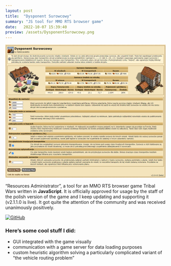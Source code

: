 ```yaml
---
layout: post
title:  "Dysponent Surowcowy"
summary: "JS tool for MMO RTS browser game"
date:   2022-10-07 15:39:40
preview: /assets/DysponentSurowcowy.png
---
```


![Picture 1](/assets/DysponentSurowcowy_Full.png)

“Resources Administrator”, a tool for an MMO RTS browser game Tribal Wars written in **JavaScript**. It is officially approved for usage by the staff of the polish version of the game and I keep updating and supporting it (v2.1.1.0 is live). It got quite the attention of the community and was received unanimously positively. 

[![GitHub](https://img.shields.io/badge/GitHub--red.svg?style=social&logo=github)](https://github.com/pawel-kaleta/TribalWars/blob/master/Dysponent_Surowcowy_2.js)

### Here’s some cool stuff I did:
- GUI integrated with the game visually
- communication with a game server for data loading purposes
- custom heuristic algorithm solving a particularly complicated variant of “the vehicle routing problem” 

